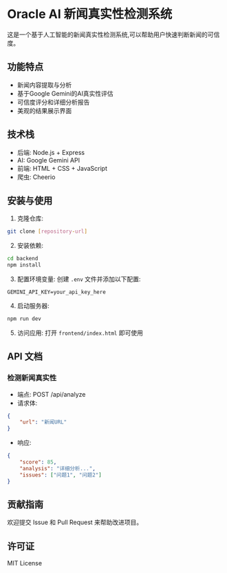 # Oracle AI 新闻真实性检测系统

这是一个基于人工智能的新闻真实性检测系统,可以帮助用户快速判断新闻的可信度。

## 功能特点

- 新闻内容提取与分析
- 基于Google Gemini的AI真实性评估
- 可信度评分和详细分析报告
- 美观的结果展示界面

## 技术栈

- 后端: Node.js + Express
- AI: Google Gemini API
- 前端: HTML + CSS + JavaScript
- 爬虫: Cheerio

## 安装与使用

1. 克隆仓库:
```bash
git clone [repository-url]
```

2. 安装依赖:
```bash
cd backend
npm install
```

3. 配置环境变量:
创建 `.env` 文件并添加以下配置:
```
GEMINI_API_KEY=your_api_key_here
```

4. 启动服务器:
```bash
npm run dev
```

5. 访问应用:
打开 `frontend/index.html` 即可使用

## API 文档

### 检测新闻真实性
- 端点: POST /api/analyze
- 请求体: 
```json
{
    "url": "新闻URL"
}
```
- 响应:
```json
{
    "score": 85,
    "analysis": "详细分析...",
    "issues": ["问题1", "问题2"]
}
```

## 贡献指南

欢迎提交 Issue 和 Pull Request 来帮助改进项目。

## 许可证

MIT License 